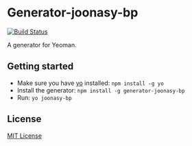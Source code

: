 # Generator-joonasy-bp
[![Build Status](https://secure.travis-ci.org/joonasy/generator-joonasy-bp.png?branch=master)](https://travis-ci.org/joonasy/generator-joonasy-bp)

A generator for Yeoman.

## Getting started
- Make sure you have [yo](https://github.com/yeoman/yo) installed:
    `npm install -g yo`
- Install the generator: `npm install -g generator-joonasy-bp`
- Run: `yo joonasy-bp`

## License
[MIT License](http://en.wikipedia.org/wiki/MIT_License)

